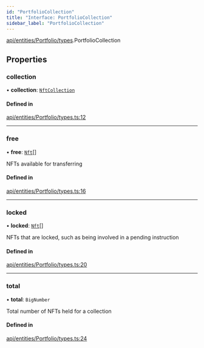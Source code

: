 ```yaml
---
id: "PortfolioCollection"
title: "Interface: PortfolioCollection"
sidebar_label: "PortfolioCollection"
---
```


[api/entities/Portfolio/types](../../../../../../modules/API/Entities/Portfolio/Types/Types.md).PortfolioCollection

## Properties

### collection

• **collection**: [`NftCollection`](../../../../../../classes/API/Entities/Asset/NonFungible/NftCollection/NftCollection.md)

#### Defined in

[api/entities/Portfolio/types.ts:12](https://github.com/PolymeshAssociation/polymesh-sdk/blob/49a0066c3/src/api/entities/Portfolio/types.ts#L12)

___

### free

• **free**: [`Nft`](../../../../../../classes/API/Entities/Asset/NonFungible/Nft/Nft.md)[]

NFTs available for transferring

#### Defined in

[api/entities/Portfolio/types.ts:16](https://github.com/PolymeshAssociation/polymesh-sdk/blob/49a0066c3/src/api/entities/Portfolio/types.ts#L16)

___

### locked

• **locked**: [`Nft`](../../../../../../classes/API/Entities/Asset/NonFungible/Nft/Nft.md)[]

NFTs that are locked, such as being involved in a pending instruction

#### Defined in

[api/entities/Portfolio/types.ts:20](https://github.com/PolymeshAssociation/polymesh-sdk/blob/49a0066c3/src/api/entities/Portfolio/types.ts#L20)

___

### total

• **total**: `BigNumber`

Total number of NFTs held for a collection

#### Defined in

[api/entities/Portfolio/types.ts:24](https://github.com/PolymeshAssociation/polymesh-sdk/blob/49a0066c3/src/api/entities/Portfolio/types.ts#L24)
